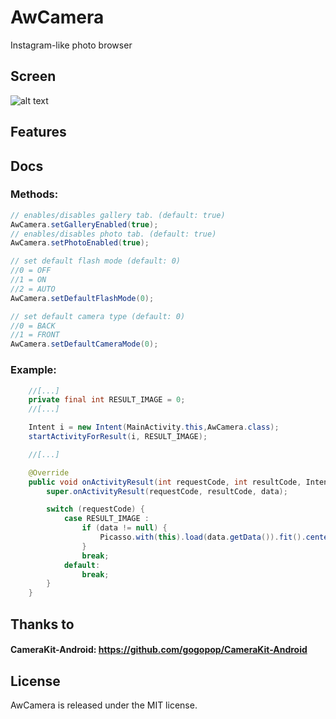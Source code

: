 # AwCamera
Instagram-like photo browser
## Screen
![alt text](http://www.lucabarbara.com/awcamera/screen3.png)
## Features

## Docs
### Methods:
```java
// enables/disables gallery tab. (default: true)
AwCamera.setGalleryEnabled(true); 
// enables/disables photo tab. (default: true)
AwCamera.setPhotoEnabled(true);   

// set default flash mode (default: 0)
//0 = OFF
//1 = ON
//2 = AUTO
AwCamera.setDefaultFlashMode(0); 

// set default camera type (default: 0)
//0 = BACK
//1 = FRONT
AwCamera.setDefaultCameraMode(0); 

```
### Example:
```java
    //[...]
    private final int RESULT_IMAGE = 0;
    //[...]

    Intent i = new Intent(MainActivity.this,AwCamera.class);
    startActivityForResult(i, RESULT_IMAGE);

    //[...]

    @Override
    public void onActivityResult(int requestCode, int resultCode, Intent data) {
        super.onActivityResult(requestCode, resultCode, data);

        switch (requestCode) {
            case RESULT_IMAGE :
                if (data != null) {
                    Picasso.with(this).load(data.getData()).fit().centerCrop().into(mImageView);
                }
                break;
            default:
                break;
        }
    }
```

## Thanks to
#### CameraKit-Android: https://github.com/gogopop/CameraKit-Android

## License
AwCamera is released under the MIT license.
